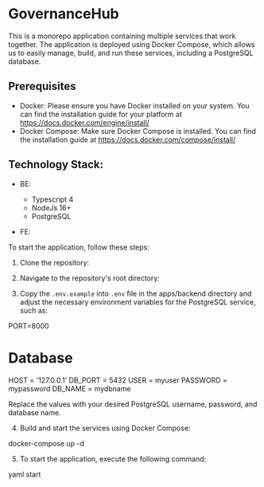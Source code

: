 # GovernanceHub

This is a monorepo application containing multiple services that work together. The application is deployed using Docker Compose, which allows us to easily manage, build, and run these services, including a PostgreSQL database.

## Prerequisites

- Docker: Please ensure you have Docker installed on your system. You can find the installation guide for your platform at https://docs.docker.com/engine/install/
- Docker Compose: Make sure Docker Compose is installed. You can find the installation guide at https://docs.docker.com/compose/install/

## Technology Stack:

- BE:

  - Typescript 4
  - NodeJs 16+
  - PostgreSQL

- FE:

To start the application, follow these steps:

1. Clone the repository:

2. Navigate to the repository's root directory:

3. Copy the `.env.example` into `.env` file in the apps/backend directory and adjust the necessary environment variables for the PostgreSQL service, such as:

PORT=8000

# Database

HOST = '127.0.0.1'
DB_PORT = 5432
USER = myuser
PASSWORD = mypassword
DB_NAME = mydbname

Replace the values with your desired PostgreSQL username, password, and database name.

4. Build and start the services using Docker Compose:

docker-compose up -d

5. To start the application, execute the following command:

yaml start
